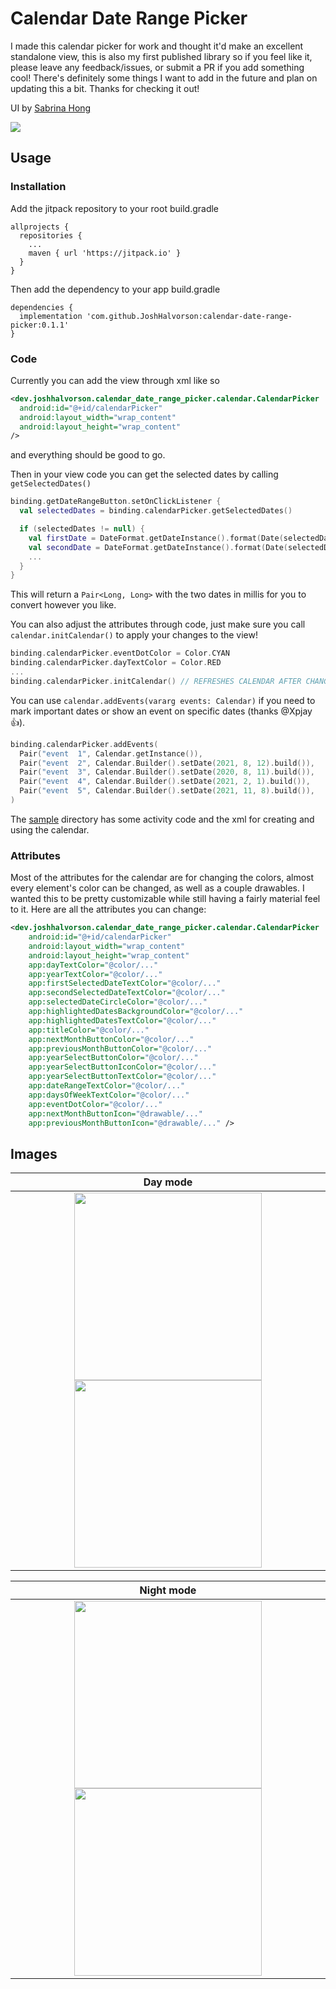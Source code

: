 # Calendar Date Range Picker

I made this calendar picker for work and thought it'd make an excellent standalone view, this is also my first published library so if you feel like it, please leave any feedback/issues, or submit a PR if you add something cool! There's definitely some things I want to add in the future and plan on updating this a bit. Thanks for checking it out!

UI by [Sabrina Hong](https://www.linkedin.com/in/uiuxsabrina)

[![](https://jitpack.io/v/JoshHalvorson/calendar-date-range-picker.svg)](https://jitpack.io/#JoshHalvorson/calendar-date-range-picker)

## Usage

### Installation

Add the jitpack repository to your root build.gradle

```Gradle
allprojects {
  repositories {
    ...
    maven { url 'https://jitpack.io' }
  }
}
```

Then add the dependency to your app build.gradle

```Gradle
dependencies {
  implementation 'com.github.JoshHalvorson:calendar-date-range-picker:0.1.1'
}
```

### Code

Currently you can add the view through xml like so
```Xml
<dev.joshhalvorson.calendar_date_range_picker.calendar.CalendarPicker
  android:id="@+id/calendarPicker"
  android:layout_width="wrap_content"
  android:layout_height="wrap_content"
/>
```
and everything should be good to go.

Then in your view code you can get the selected dates by calling ```getSelectedDates()```

```Kotlin
binding.getDateRangeButton.setOnClickListener {
  val selectedDates = binding.calendarPicker.getSelectedDates()

  if (selectedDates != null) {
    val firstDate = DateFormat.getDateInstance().format(Date(selectedDates.first))
    val secondDate = DateFormat.getDateInstance().format(Date(selectedDates.second))
    ...
  }
}
```

This will return a ```Pair<Long, Long>``` with the two dates in millis for you to convert however you like.

You can also adjust the attributes through code, just make sure you call `calendar.initCalendar()` to apply your changes to the view!

```Kotlin
binding.calendarPicker.eventDotColor = Color.CYAN
binding.calendarPicker.dayTextColor = Color.RED
...
binding.calendarPicker.initCalendar() // REFRESHES CALENDAR AFTER CHANGING ATTRIBUTES
```

You can use `calendar.addEvents(vararg events: Calendar)` if you need to mark important dates or show an event on specific dates (thanks @Xpjay 👍).

```Kotlin
binding.calendarPicker.addEvents(
  Pair("event  1", Calendar.getInstance()),
  Pair("event  2", Calendar.Builder().setDate(2021, 8, 12).build()),
  Pair("event  3", Calendar.Builder().setDate(2020, 8, 11).build()),
  Pair("event  4", Calendar.Builder().setDate(2021, 2, 1).build()),
  Pair("event  5", Calendar.Builder().setDate(2021, 11, 8).build()),
)
```

The [sample](https://github.com/JoshHalvorson/calendar-date-range-picker/tree/main/sample) directory has some activity code and the xml for creating and using the calendar.

### Attributes

Most of the attributes for the calendar are for changing the colors, almost every element's color can be changed, as well as a couple drawables. I wanted this to be pretty customizable while still having a fairly material feel to it. Here are all the attributes you can change:

```Xml
<dev.joshhalvorson.calendar_date_range_picker.calendar.CalendarPicker
    android:id="@+id/calendarPicker"
    android:layout_width="wrap_content"
    android:layout_height="wrap_content"
    app:dayTextColor="@color/..."
    app:yearTextColor="@color/..."
    app:firstSelectedDateTextColor="@color/..."
    app:secondSelectedDateTextColor="@color/..."
    app:selectedDateCircleColor="@color/..."
    app:highlightedDatesBackgroundColor="@color/..."
    app:highlightedDatesTextColor="@color/..."
    app:titleColor="@color/..."
    app:nextMonthButtonColor="@color/..."
    app:previousMonthButtonColor="@color/..."
    app:yearSelectButtonColor="@color/..."
    app:yearSelectButtonIconColor="@color/..."
    app:yearSelectButtonTextColor="@color/..."
    app:dateRangeTextColor="@color/..."
    app:daysOfWeekTextColor="@color/..."
    app:eventDotColor="@color/..." 
    app:nextMonthButtonIcon="@drawable/..."
    app:previousMonthButtonIcon="@drawable/..." />
```

## Images

Day mode            |  
:-------------------------:|
 <img src="https://i.imgur.com/6ODEBrn.png" width="300">   <img src="https://i.imgur.com/xAjuITC.png" width="300"> | 
 
 Night mode            |  
:-------------------------:|
 <img src="https://i.imgur.com/3OVPrfx.png" width="300"> <img src="https://i.imgur.com/Zw7l8Ee.png" width="300"> | 
